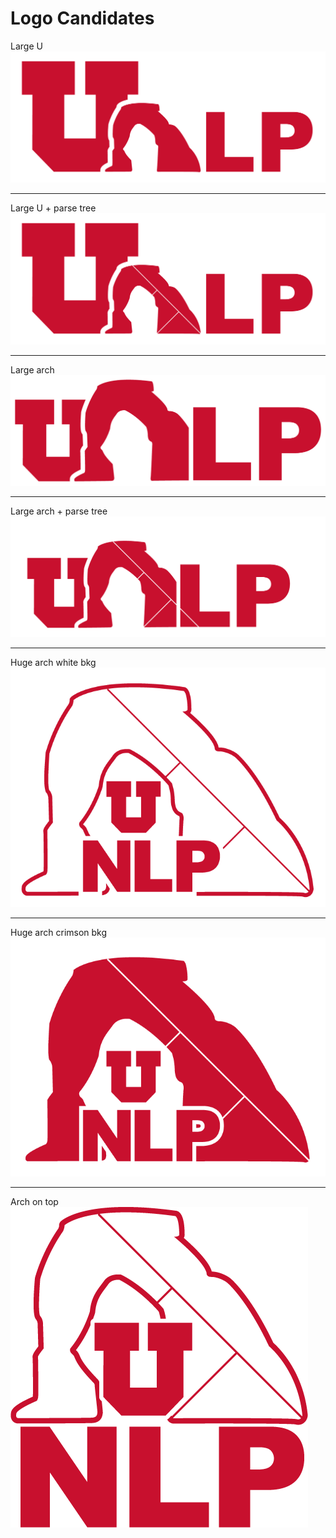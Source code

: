 # Logo Candidates

Large U
![large_U](https://github.com/t-li/utahnlp_logo/blob/master/utahnlp-1.png)

---
Large U + parse tree
![large_U_parse](https://github.com/t-li/utahnlp_logo/blob/master/utahnlp-1-1.png)

---
Large arch
![large_arch](https://github.com/t-li/utahnlp_logo/blob/master/utahnlp-2.png)

---
Large arch + parse tree
![large_arch_parse](https://github.com/t-li/utahnlp_logo/blob/master/utahnlp-2-1.png)

---
Huge arch white bkg\
![huge_arch](https://github.com/t-li/utahnlp_logo/blob/master/utahnlp-3.png)

---
Huge arch crimson bkg\
![huge_arch](https://github.com/t-li/utahnlp_logo/blob/master/utahnlp-3-1.png)

---
Arch on top\
![arch_on_top](https://github.com/t-li/utahnlp_logo/blob/master/utahnlp-4.png)